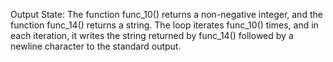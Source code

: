 Output State: The function func_10() returns a non-negative integer, and the function func_14() returns a string. The loop iterates func_10() times, and in each iteration, it writes the string returned by func_14() followed by a newline character to the standard output.